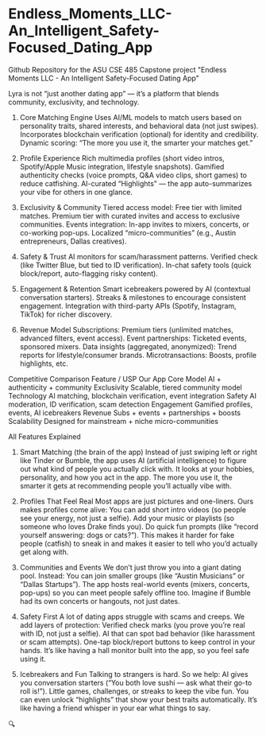 # Endless_Moments_LLC-An_Intelligent_Safety-Focused_Dating_App
Github Repository for the ASU CSE 485 Capstone project "Endless Moments LLC - An Intelligent Safety-Focused Dating App"

Lyra is not “just another dating app” — it’s a platform that blends community, exclusivity, and technology. 
1. Core Matching Engine
Uses AI/ML models to match users based on personality traits, shared interests, and behavioral data (not just swipes).
Incorporates blockchain verification (optional) for identity and credibility.
Dynamic scoring: “The more you use it, the smarter your matches get.”

2. Profile Experience
Rich multimedia profiles (short video intros, Spotify/Apple Music integration, lifestyle snapshots).
Gamified authenticity checks (voice prompts, Q&A video clips, short games) to reduce catfishing.
AI-curated “Highlights” — the app auto-summarizes your vibe for others in one glance.

3. Exclusivity & Community
Tiered access model:
Free tier with limited matches.
Premium tier with curated invites and access to exclusive communities.
Events integration: In-app invites to mixers, concerts, or co-working pop-ups.
Localized “micro-communities” (e.g., Austin entrepreneurs, Dallas creatives).

4. Safety & Trust
AI monitors for scam/harassment patterns.
Verified check (like Twitter Blue, but tied to ID verification).
In-chat safety tools (quick block/report, auto-flagging risky content).

5. Engagement & Retention
Smart icebreakers powered by AI (contextual conversation starters).
Streaks & milestones to encourage consistent engagement.
Integration with third-party APIs (Spotify, Instagram, TikTok) for richer discovery.

6. Revenue Model
Subscriptions: Premium tiers (unlimited matches, advanced filters, event access).
Event partnerships: Ticketed events, sponsored mixers.
Data insights (aggregated, anonymized): Trend reports for lifestyle/consumer brands.
Microtransactions: Boosts, profile highlights, etc.

Competitive Comparison
Feature / USP
Our App
Core Model
AI + authenticity + community
Exclusivity
Scalable, tiered community model
Technology
AI matching, blockchain verification, event integration
Safety
AI moderation, ID verification, scam detection
Engagement
Gamified profiles, events, AI icebreakers
Revenue
Subs + events + partnerships + boosts
Scalability
Designed for mainstream + niche micro-communities

All Features Explained
1. Smart Matching (the brain of the app)
Instead of just swiping left or right like Tinder or Bumble, the app uses AI (artificial intelligence) to figure out what kind of people you actually click with.
It looks at your hobbies, personality, and how you act in the app.
The more you use it, the smarter it gets at recommending people you’ll actually vibe with.

2. Profiles That Feel Real
Most apps are just pictures and one-liners. Ours makes profiles come alive:
You can add short intro videos (so people see your energy, not just a selfie).
Add your music or playlists (so someone who loves Drake finds you).
Do quick fun prompts (like “record yourself answering: dogs or cats?”).
This makes it harder for fake people (catfish) to sneak in and makes it easier to tell who you’d actually get along with.

4. Communities and Events
We don’t just throw you into a giant dating pool. Instead:
You can join smaller groups (like “Austin Musicians” or “Dallas Startups”).
The app hosts real-world events (mixers, concerts, pop-ups) so you can meet people safely offline too.
Imagine if Bumble had its own concerts or hangouts, not just dates.

5. Safety First
A lot of dating apps struggle with scams and creeps. We add layers of protection:
Verified check marks (you prove you’re real with ID, not just a selfie).
AI that can spot bad behavior (like harassment or scam attempts).
One-tap block/report buttons to keep control in your hands.
It’s like having a hall monitor built into the app, so you feel safe using it.

6. Icebreakers and Fun
Talking to strangers is hard. So we help:
AI gives you conversation starters (“You both love sushi — ask what their go-to roll is!”).
Little games, challenges, or streaks to keep the vibe fun.
You can even unlock “highlights” that show your best traits automatically.
It’s like having a friend whisper in your ear what things to say.


🔍 

